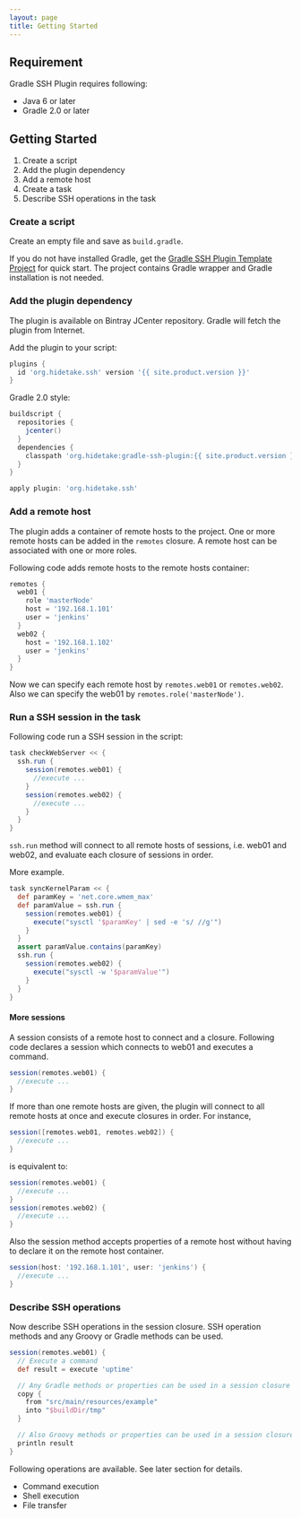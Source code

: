 ```yaml
---
layout: page
title: Getting Started
---
```



Requirement
-----------

Gradle SSH Plugin requires following:

* Java 6 or later
* Gradle 2.0 or later


Getting Started
---------------

1. Create a script
2. Add the plugin dependency
3. Add a remote host
4. Create a task
5. Describe SSH operations in the task


### Create a script

Create an empty file and save as `build.gradle`.

If you do not have installed Gradle, get the [Gradle SSH Plugin Template Project](https://github.com/gradle-ssh-plugin/template) for quick start.
The project contains Gradle wrapper and Gradle installation is not needed.


### Add the plugin dependency

The plugin is available on Bintray JCenter repository.
Gradle will fetch the plugin from Internet.

Add the plugin to your script:

```groovy
plugins {
  id 'org.hidetake.ssh' version '{{ site.product.version }}'
}
```

Gradle 2.0 style:

```groovy
buildscript {
  repositories {
    jcenter()
  }
  dependencies {
    classpath 'org.hidetake:gradle-ssh-plugin:{{ site.product.version }}'
  }
}

apply plugin: 'org.hidetake.ssh'
```


### Add a remote host

The plugin adds a container of remote hosts to the project.
One or more remote hosts can be added in the `remotes` closure.
A remote host can be associated with one or more roles.

Following code adds remote hosts to the remote hosts container:

```groovy
remotes {
  web01 {
    role 'masterNode'
    host = '192.168.1.101'
    user = 'jenkins'
  }
  web02 {
    host = '192.168.1.102'
    user = 'jenkins'
  }
}
```

Now we can specify each remote host by `remotes.web01` or `remotes.web02`.
Also we can specify the web01 by `remotes.role('masterNode')`.


### Run a SSH session in the task

Following code run a SSH session in the script:

```groovy
task checkWebServer << {
  ssh.run {
    session(remotes.web01) {
      //execute ...
    }
    session(remotes.web02) {
      //execute ...
    }
  }
}
```

`ssh.run` method will connect to all remote hosts of sessions, i.e. web01 and web02,
and evaluate each closure of sessions in order.

More example.

```groovy
task syncKernelParam << {
  def paramKey = 'net.core.wmem_max'
  def paramValue = ssh.run {
    session(remotes.web01) {
      execute("sysctl '$paramKey' | sed -e 's/ //g'")
    }
  }
  assert paramValue.contains(paramKey)
  ssh.run {
    session(remotes.web02) {
      execute("sysctl -w '$paramValue'")
    }
  }
}
```


#### More sessions

A session consists of a remote host to connect and a closure.
Following code declares a session which connects to web01 and executes a command.

```groovy
session(remotes.web01) {
  //execute ...
}
```

If more than one remote hosts are given, the plugin will connect to all remote hosts at once and execute closures in order.
For instance,

```groovy
session([remotes.web01, remotes.web02]) {
  //execute ...
}
```

is equivalent to:

```groovy
session(remotes.web01) {
  //execute ...
}
session(remotes.web02) {
  //execute ...
}
```

Also the session method accepts properties of a remote host without having to declare it on the remote host container.

```groovy
session(host: '192.168.1.101', user: 'jenkins') {
  //execute ...
}
```


### Describe SSH operations

Now describe SSH operations in the session closure.
SSH operation methods and any Groovy or Gradle methods can be used.

```groovy
session(remotes.web01) {
  // Execute a command
  def result = execute 'uptime'

  // Any Gradle methods or properties can be used in a session closure
  copy {
    from "src/main/resources/example"
    into "$buildDir/tmp"
  }

  // Also Groovy methods or properties can be used in a session closure
  println result
}
```

Following operations are available. See later section for details.

* Command execution
* Shell execution
* File transfer
